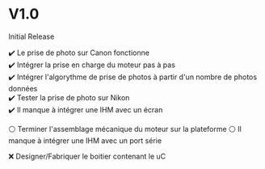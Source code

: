 # V1.0
Initial Release

✔️ Le prise de photo sur Canon fonctionne  
✔️ Intégrer la prise en charge du moteur pas à pas  
✔️ Intégrer l'algorythme de prise de photos à partir d'un nombre de photos données   
✔️ Tester la prise de photo sur Nikon   
✔️ Il manque à intégrer une IHM avec un écran

⚪️ Terminer l'assemblage mécanique du moteur sur la plateforme
⚪️ Il manque à intégrer une IHM avec un port série  

❌ Designer/Fabriquer le boitier contenant le uC  

